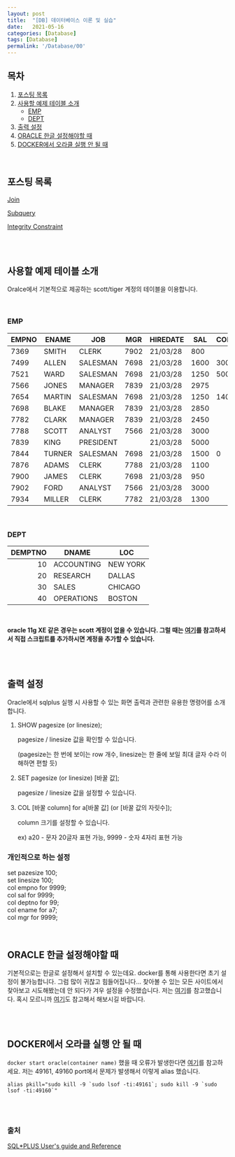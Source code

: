 ```yaml
---
layout: post
title:  "[DB] 데이터베이스 이론 및 실습"
date:   2021-05-16
categories: [Database]
tags: [Database]
permalink: '/Database/00'
---
```


## 목차

1. [포스팅 목록](#포스팅-목록)
2. [사용할 예제 테이블 소개](#사용할-예제-테이블-소개)
    * [EMP](#EMP)
    * [DEPT](#DEPT)
3. [출력 설정](#출력-설정)
4. [ORACLE 한글 설정해야할 때](#ORACLE-한글-설정해야할-때)
5. [DOCKER에서 오라클 실행 안 될 때](#DOCKER에서-오라클-실행-안-될-때)

<br>

## 포스팅 목록

<a href="https://kkarung.github.io/Database/01" target="_blank">Join</a>

<a href="https://kkarung.github.io/Database/02" target="_blank">Subquery</a>

<a href="https://kkarung.github.io/Database/03" target="_blank">Integrity Constraint</a>

<br><br>

## 사용할 예제 테이블 소개

Oralce에서 기본적으로 제공하는 scott/tiger 계정의 테이블을 이용합니다.

<br>

### EMP

| EMPNO | ENAME  | JOB       | MGR  | HIREDATE | SAL  | COMM | DEPTNO |
|-------|--------|-----------|------|----------|------|------|--------|
| 7369  | SMITH  | CLERK     | 7902 | 21/03/28 | 800  |      | 20     |
| 7499  | ALLEN  | SALESMAN  | 7698 | 21/03/28 | 1600 | 300  | 30     |
| 7521  | WARD   | SALESMAN  | 7698 | 21/03/28 | 1250 | 500  | 30     |
| 7566  | JONES  | MANAGER   | 7839 | 21/03/28 | 2975 |      | 20     |
| 7654  | MARTIN | SALESMAN  | 7698 | 21/03/28 | 1250 | 1400 | 30     |
| 7698  | BLAKE  | MANAGER   | 7839 | 21/03/28 | 2850 |      | 30     |
| 7782  | CLARK  | MANAGER   | 7839 | 21/03/28 | 2450 |      | 10     |
| 7788  | SCOTT  | ANALYST   | 7566 | 21/03/28 | 3000 |      | 20     |
| 7839  | KING   | PRESIDENT |      | 21/03/28 | 5000 |      | 10     |
| 7844  | TURNER | SALESMAN  | 7698 | 21/03/28 | 1500 | 0    | 30     |
| 7876  | ADAMS  | CLERK     | 7788 | 21/03/28 | 1100 |      | 20     |
| 7900  | JAMES  | CLERK     | 7698 | 21/03/28 | 950  |      | 30     |
| 7902  | FORD   | ANALYST   | 7566 | 21/03/28 | 3000 |      | 20     |
| 7934  | MILLER | CLERK     | 7782 | 21/03/28 | 1300 |      | 10     |

<br>

### DEPT

| DEMPTNO | DNAME      | LOC      |
|--------:|------------|----------|
| 10      | ACCOUNTING | NEW YORK |
| 20      | RESEARCH   | DALLAS   |
| 30      | SALES      | CHICAGO  |
| 40      | OPERATIONS | BOSTON   |

<br>

**oracle 11g XE 같은 경우는 scott 계정이 없을 수 있습니다. 그럴 때는 <a href="https://ttend.tistory.com/604" target="_blank">여기</a>를 참고하셔서 직접 스크립트를 추가하시면 계정을 추가할 수 있습니다.**

<br><br>

## 출력 설정

Oracle에서 sqlplus 실행 시 사용할 수 있는 화면 출력과 관련한 유용한 명령어를 소개합니다.

1. SHOW pagesize (or linesize);

    pagesize / linesize 값을 확인할 수 있습니다.

    (pagesize는 한 번에 보이는 row 개수, linesize는 한 줄에 보일 최대 글자 수라 이해하면 편할 듯)

2. SET pagesize (or linesize) [바꿀 값];

    pagesize / linesize 값을 설정할 수 있습니다.

3. COL [바꿀 column] for a[바꿀 값] (or [바꿀 값의 자릿수]);

    column 크기를 설정할 수 있습니다.

    ex) a20 - 문자 20글자 표현 가능, 9999 - 숫자 4자리 표현 가능

### 개인적으로 하는 설정

set pazesize 100;<br>
set linesize 100;<br>
col empno for 9999;<br>
col sal for 9999;<br>
col deptno for 99;<br>
col ename for a7;<br>
col mgr for 9999;

<br>

## ORACLE 한글 설정해야할 때

기본적으로는 한글로 설정해서 설치할 수 있는데요. docker를 통해 사용한다면 초기 설정이 불가능합니다. 그럼 많이 귀찮고 힘들어집니다... 찾아볼 수 있는 모든 사이트에서 찾아보고 시도해봤는데 안 되다가 겨우 설정을 수정했습니다. 저는 <a href="https://rimkongs.tistory.com/313" target="_blank">여기</a>를 참고했습니다. 혹시 모르니까 <a href="https://www.44bits.io/ko/post/setup_linux_locale_on_ubuntu_and_debian_container" target="_blank">여기</a>도 참고해서 해보시길 바랍니다.

<br><br>

## DOCKER에서 오라클 실행 안 될 때

`docker start oracle(container name)` 했을 때 오류가 발생한다면 <a href="https://velog.io/@fluffycow/%EB%A7%A5-Docker%EB%A1%9C-%EC%98%A4%EB%9D%BC%ED%81%B4-%EC%8B%A4%ED%96%89%EC%9D%B4-%EC%95%88-%EB%90%A0-%EB%95%8C" target="_blank">여기</a>를 참고하세요. 저는 49161, 49160 port에서 문제가 발생해서 이렇게 alias 했습니다.

```shell
alias pkill="sudo kill -9 `sudo lsof -ti:49161`; sudo kill -9 `sudo lsof -ti:49160`"
```

<br><br>

### 출처

<a href="https://docs.oracle.com/cd/E11882_01/server.112/e16604/toc.htm" target="_blank">SQL*PLUS User's guide and Reference</a>

<br><br><br>